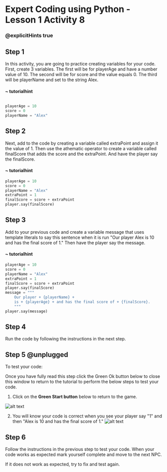 # Expert Coding using Python - Lesson 1 Activity 8
### @explicitHints true

## Step 1

In this activity, you are going to practice creating variables for your code.  First, create 3 variables.  The first will be for playerAge and have a number value of 10. The second will be for score and the value equals 0. The third will be playerName and set to the string Alex. 
#### ~ tutorialhint
```python

playerAge = 10
score = 0
playerName = "Alex"

```

## Step 2

Next, add to the code by creating a variable called extraPoint and assign it the value of 1.  Then use the athematic operator to create a variable called finalScore that adds the score and the extraPoint. And have the player say the finalScore. 

#### ~ tutorialhint
```python
playerAge = 10
score = 0
playerName = "Alex"
extraPoint = 1
finalScore = score + extraPoint
player.say(finalScore)

```

## Step 3

Add to your previous code and create a variable message that uses template literals to say this sentence when it is run "Our player Alex is 10 and has the final score of 1." Then have the player say the message. 

#### ~ tutorialhint
```python
playerAge = 10
score = 0
playerName = "Alex"
extraPoint = 1
finalScore = score + extraPoint
player.say(finalScore)
message = """
    Our player + {playerName} +
    is + {playerAge} + and has the final score of + {finalScore}.
    """
player.say(message)

```

## Step 4

Run the code by following the instructions in the next step. 

## Step 5 @unplugged

To test your code:

Once you have fully read this step click the Green Ok button below to close this window to return to the tutorial to perform the below steps to test your code. 

1.  Click on the **Green Start button** below to return to the game.

![alt text](https://expertjs.codingcredentials.com/Lesson1/1.1/1.JPG?raw=true "Start")

2.  You will know your code is correct when you see your player say "1" and then "Alex is 10 and has the final score of 1." 
![alt text](https://expertjs.codingcredentials.com/Lesson1/1.1/1.8.png?raw=true "Code")

   

## Step 6

Follow the instructions in the previous step to test your code.
When your code works as expected mark yourself complete and move to the next NPC.  

If it does not work as expected, try to fix and test again.